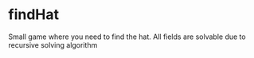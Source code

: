 # findHat

Small game where you need to find the hat.
All fields are solvable due to recursive solving algorithm